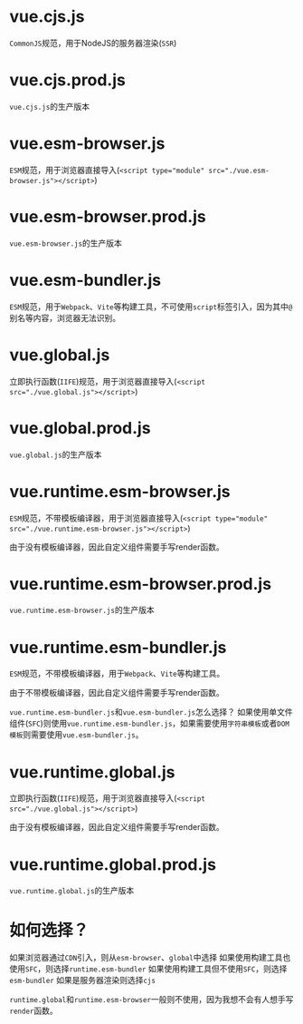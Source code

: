 # vue.cjs.js

`CommonJS`规范，用于NodeJS的服务器渲染(`SSR`)

# vue.cjs.prod.js

`vue.cjs.js`的生产版本

# vue.esm-browser.js

`ESM`规范，用于浏览器直接导入(`<script type="module" src="./vue.esm-browser.js"></script>`)

# vue.esm-browser.prod.js

`vue.esm-browser.js`的生产版本

# vue.esm-bundler.js

`ESM`规范，用于`Webpack`、`Vite`等构建工具，不可使用`script`标签引入，因为其中`@`别名等内容，浏览器无法识别。

# vue.global.js

立即执行函数(`IIFE`)规范，用于浏览器直接导入(`<script src="./vue.global.js"></script>`)

# vue.global.prod.js

`vue.global.js`的生产版本

# vue.runtime.esm-browser.js

`ESM`规范，不带模板编译器，用于浏览器直接导入(`<script type="module" src="./vue.runtime.esm-browser.js"></script>`)

由于没有模板编译器，因此自定义组件需要手写render函数。

# vue.runtime.esm-browser.prod.js

`vue.runtime.esm-browser.js`的生产版本

# vue.runtime.esm-bundler.js

`ESM`规范，不带模板编译器，用于`Webpack`、`Vite`等构建工具。

由于不带模板编译器，因此自定义组件需要手写render函数。

`vue.runtime.esm-bundler.js`和`vue.esm-bundler.js`怎么选择？ 如果使用单文件组件(`SFC`)则使用`vue.runtime.esm-bundler.js`，如果需要使用`字符串模板`或者`DOM模板`则需要使用`vue.esm-bundler.js`。

# vue.runtime.global.js

立即执行函数(`IIFE`)规范，用于浏览器直接导入(`<script src="./vue.global.js"></script>`)

由于没有模板编译器，因此自定义组件需要手写render函数。

# vue.runtime.global.prod.js

`vue.runtime.global.js`的生产版本

# 如何选择？

如果浏览器通过`CDN`引入，则从`esm-browser`、`global`中选择
如果使用构建工具也使用`SFC`，则选择`runtime.esm-bundler`
如果使用构建工具但不使用`SFC`，则选择`esm-bundler`
如果是服务器渲染则选择`cjs`

`runtime.global`和`runtime.esm-browser`一般则不使用，因为我想不会有人想手写`render`函数。